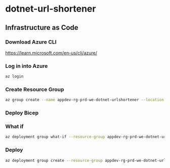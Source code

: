 # dotnet-url-shortener

## Infrastructure as Code

### Download Azure CLI

https://learn.microsoft.com/en-us/cli/azure/

### Log in into Azure

```bash
az login
```

### Create Resource Group

```bash
az group create --name appdev-rg-prd-we-dotnet-urlshortener --location westeurope
```

### Deploy Bicep

### What if

```bash
az deployment group what-if --resource-group appdev-rg-prd-we-dotnet-urlshortener --template-file infrastructure/main.bicep
```

### Deploy

```bash
az deployment group create --resource-group appdev-rg-prd-we-dotnet-urlshortener --template-file infrastructure/main.bicep
```
